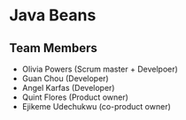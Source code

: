 # Java Beans
## Team Members
 - Olivia Powers (Scrum master + Develpoer)
 - Guan Chou (Developer)
 - Angel Karfas (Developer)
 - Quint Flores (Product owner)
 - Ejikeme Udechukwu (co-product owner)
 
